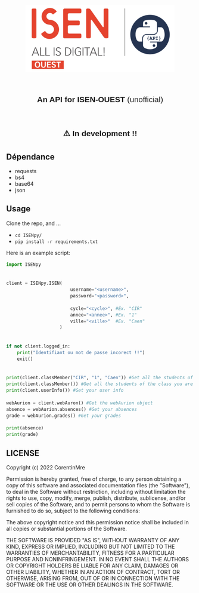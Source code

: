 <p align="center"><img width="400" alt="Morpion" src="images/icon.jpg"></a></p>

<br/>


<h2 style="font-family: sans-serif; font-weight: normal;" align="center"><strong>An API for ISEN-OUEST</strong> (unofficial)</h2>


<br/>

<h2 style="font-family: sans-serif; font-weight: normal;" align="center"><strong>⚠️ In development !!</strong></h2>

## Dépendance

- requests
- bs4
- base64
- json

## Usage

Clone the repo, and ...

- `cd ISENpy/`
- `pip install -r requirements.txt`

Here is an example script:

```python
import ISENpy


client = ISENpy.ISEN(
                        username="<username>", 
                        password="<password>",

                        cycle="<cycle>", #Ex. "CIR" 
                        annee="<annee>", #Ex. "1" 
                        ville="<ville>"  #Ex. "Caen"
                    )


if not client.logged_in:
    print("Identifiant ou mot de passe incorect !!")
    exit()


print(client.classMember("CIR", "1", "Caen")) #Get all the students of the class CIR1 Caen
print(client.classMember()) #Get all the students of the class you are in
print(client.userInfo()) #Get your user info

webAurion = client.webAuron() #Get the webAurion object
absence = webAurion.absences() #Get your absences
grade = webAurion.grades() #Get your grades

print(absence)
print(grade)
```


## LICENSE

Copyright (c) 2022 CorentinMre

Permission is hereby granted, free of charge, to any person obtaining a copy
of this software and associated documentation files (the "Software"), to deal
in the Software without restriction, including without limitation the rights
to use, copy, modify, merge, publish, distribute, sublicense, and/or sell
copies of the Software, and to permit persons to whom the Software is
furnished to do so, subject to the following conditions:

The above copyright notice and this permission notice shall be included in all
copies or substantial portions of the Software.

THE SOFTWARE IS PROVIDED "AS IS", WITHOUT WARRANTY OF ANY KIND, EXPRESS OR
IMPLIED, INCLUDING BUT NOT LIMITED TO THE WARRANTIES OF MERCHANTABILITY,
FITNESS FOR A PARTICULAR PURPOSE AND NONINFRINGEMENT. IN NO EVENT SHALL THE
AUTHORS OR COPYRIGHT HOLDERS BE LIABLE FOR ANY CLAIM, DAMAGES OR OTHER
LIABILITY, WHETHER IN AN ACTION OF CONTRACT, TORT OR OTHERWISE, ARISING FROM,
OUT OF OR IN CONNECTION WITH THE SOFTWARE OR THE USE OR OTHER DEALINGS IN THE
SOFTWARE.
